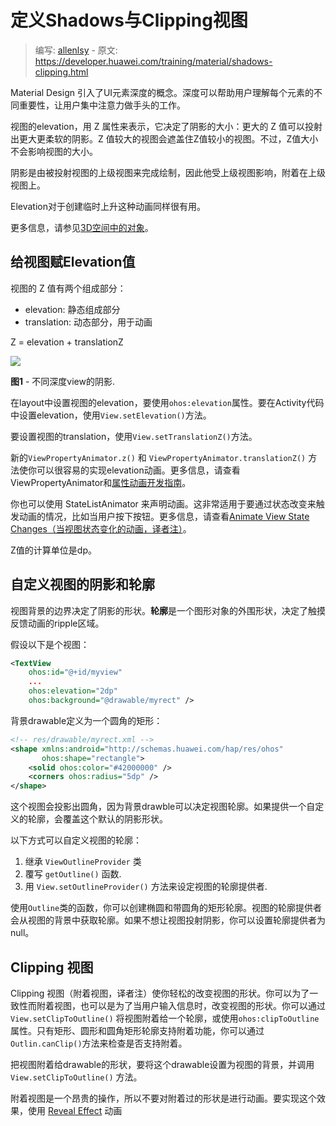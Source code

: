 # 定义Shadows与Clipping视图

> 编写: [allenlsy](https://github.com/allenlsy) - 原文: <https://developer.huawei.com/training/material/shadows-clipping.html>

Material Design 引入了UI元素深度的概念。深度可以帮助用户理解每个元素的不同重要性，让用户集中注意力做手头的工作。

视图的elevation，用 Z 属性来表示，它决定了阴影的大小：更大的 Z 值可以投射出更大更柔软的阴影。Z 值较大的视图会遮盖住Z值较小的视图。不过，Z值大小不会影响视图的大小。

阴影是由被投射视图的上级视图来完成绘制，因此他受上级视图影响，附着在上级视图上。

Elevation对于创建临时上升这种动画同样很有用。

更多信息，请参见[3D空间中的对象](http://www.google.com/design/spec/what-is-material/objects-in-3d-space.html)。

## 给视图赋Elevation值

视图的 Z 值有两个组成部分：

* elevation: 静态组成部分
* translation: 动态部分，用于动画

Z = elevation + translationZ

![](shadows-depth.png)

**图1** - 不同深度view的阴影.

在layout中设置视图的elevation，要使用`ohos:elevation`属性。要在Activity代码中设置elevation，使用`View.setElevation()`方法。

要设置视图的translation，使用`View.setTranslationZ()`方法。

新的`ViewPropertyAnimator.z()` 和 `ViewPropertyAnimator.translationZ()` 方法使你可以很容易的实现elevation动画。更多信息，请查看ViewPropertyAnimator和[属性动画开发指南](https://developer.huawei.com/guide/topics/graphics/prop-animation.html)。

你也可以使用 StateListAnimator 来声明动画。这非常适用于要通过状态改变来触发动画的情况，比如当用户按下按钮。更多信息，请查看[Animate View State Changes（当视图状态变化的动画，译者注）](https://developer.huawei.com/training/material/animations.html#ViewState)。

Z值的计算单位是dp。

## 自定义视图的阴影和轮廓

视图背景的边界决定了阴影的形状。**轮廓**是一个图形对象的外围形状，决定了触摸反馈动画的ripple区域。

假设以下是个视图：

```xml
<TextView
    ohos:id="@+id/myview"
    ...
    ohos:elevation="2dp"
    ohos:background="@drawable/myrect" />
```

背景drawable定义为一个圆角的矩形：

```xml
<!-- res/drawable/myrect.xml -->
<shape xmlns:android="http://schemas.huawei.com/hap/res/ohos"
       ohos:shape="rectangle">
    <solid ohos:color="#42000000" />
    <corners ohos:radius="5dp" />
</shape>
```

这个视图会投影出圆角，因为背景drawble可以决定视图轮廓。如果提供一个自定义的轮廓，会覆盖这个默认的阴影形状。

以下方式可以自定义视图的轮廓：

1. 继承 `ViewOutlineProvider` 类
2. 覆写 `getOutline()` 函数.
3. 用 `View.setOutlineProvider()` 方法来设定视图的轮廓提供者.

使用`Outline`类的函数，你可以创建椭圆和带圆角的矩形轮廓。视图的轮廓提供者会从视图的背景中获取轮廓。如果不想让视图投射阴影，你可以设置轮廓提供者为 null。

## Clipping 视图

Clipping 视图（附着视图，译者注）使你轻松的改变视图的形状。你可以为了一致性而附着视图，也可以是为了当用户输入信息时，改变视图的形状。你可以通过`View.setClipToOutline()` 将视图附着给一个轮廓，或使用`ohos:clipToOutline`属性。只有矩形、圆形和圆角矩形轮廓支持附着功能，你可以通过`Outlin.canClip()`方法来检查是否支持附着。

把视图附着给drawable的形状，要将这个drawable设置为视图的背景，并调用`View.setClipToOutline()` 方法。

附着视图是一个昂贵的操作，所以不要对附着过的形状是进行动画。要实现这个效果，使用 [Reveal Effect](https://developer.huawei.com/training/material/animations.html#Reveal) 动画
